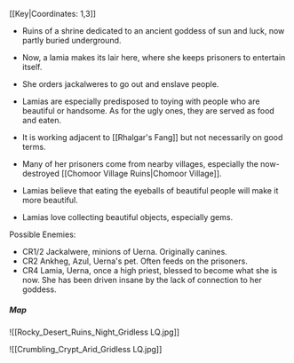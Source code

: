 [[Key|Coordinates: 1,3]]

- Ruins of a shrine dedicated to an ancient goddess of sun and luck, now partly buried underground.
- Now, a lamia makes its lair here, where she keeps prisoners to entertain itself.
- She orders jackalweres to go out and enslave people.

- Lamias are especially predisposed to toying with people who are beautiful or handsome. As for the ugly ones, they are served as food and eaten.
- It is working adjacent to [[Rhalgar's Fang]] but not necessarily on good terms.
- Many of her prisoners come from nearby villages, especially the now-destroyed [[Chomoor Village Ruins|Chomoor Village]].

- Lamias believe that eating the eyeballs of beautiful people will make it more beautiful.
- Lamias love collecting beautiful objects, especially gems.

Possible Enemies:
- CR1/2 Jackalwere, minions of Uerna. Originally canines.
- CR2 Ankheg, Azul, Uerna's pet. Often feeds on the prisoners.
- CR4 Lamia, Uerna, once a high priest, blessed to become what she is now. She has been driven insane by the lack of connection to her goddess.
##### Map
![[Rocky_Desert_Ruins_Night_Gridless LQ.jpg]]

![[Crumbling_Crypt_Arid_Gridless LQ.jpg]]